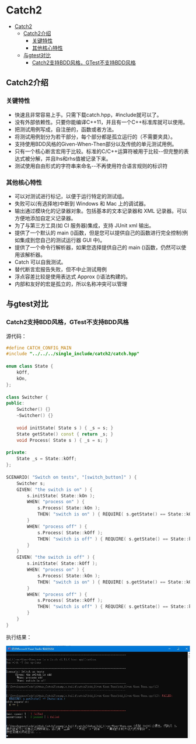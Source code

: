 # Catch2

- [Catch2](#catch2)
  - [Catch2介绍](#catch2介绍)
    - [关键特性](#关键特性)
    - [其他核心特性](#其他核心特性)
  - [与gtest对比](#与gtest对比)
    - [Catch2支持BDD风格，GTest不支持BDD风格](#catch2支持bdd风格gtest不支持bdd风格)

## Catch2介绍

### 关键特性

* 快速且非常容易上手。只需下载catch.hpp，#include就可以了。
* 没有外部依赖性。只要你能编译C++11，并且有一个C++标准库就可以使用。
* 把测试用例写成，自注册的，函数或者方法。
* 将测试用例划分为若干部分，每个部分都是孤立运行的（不需要夹具）。
* 支持使用BDD风格的Given-When-Then部分以及传统的单元测试用例。
* 只有一个核心断言宏用于比较。标准的C/C++运算符被用于比较--但完整的表达式被分解，并且lhs和rhs值被记录下来。
* 测试使用自由形式的字符串来命名--不再使用符合语言规则的标识符

### 其他核心特性

* 可以对测试进行标记，以便于运行特定的测试组。
* 失败可以(有选择地)中断到 Windows 和 Mac 上的调试器。
* 输出通过模块化的记录器对象。包括基本的文本记录器和 XML 记录器。可以方便地添加自定义记录器。
* 为了与第三方工具(如 CI 服务器)集成，支持 JUnit xml 输出。
* 提供了一个默认的 main ()函数，但是您可以提供自己的函数进行完全控制(例如集成到您自己的测试运行器 GUI 中)。
* 提供了一个命令行解析器，如果您选择提供自己的 main ()函数，仍然可以使用该解析器。
* Catch 可以自我测试。
* 替代断言宏报告失败，但不中止测试用例
* 浮点容差比较是使用表达式 Approx ()语法构建的。
* 内部和友好的宏是孤立的，所以名称冲突可以管理

## 与gtest对比

### Catch2支持BDD风格，GTest不支持BDD风格

<div STYLE="page-break-after: always;"></div>

源代码：

```c++
#define CATCH_CONFIG_MAIN
#include "../../../single_include/catch2/catch.hpp"

enum class State {
    kOff,
    kOn,
};

class Switcher {
public:
    Switcher() {}
    ~Switcher() {}

    void initState( State s ) { _s = s; }
    State getState() const { return _s; }
    void Process( State s ) { _s = s; }

private:
    State _s = State::kOff;
};

SCENARIO( "Switch on tests", "[switch_button]" ) {
    Switcher s;
    GIVEN( "the switch is on" ) {
        s.initState( State::kOn );
        WHEN( "process on" ) {
            s.Process( State::kOn );
            THEN( "switch is on" ) { REQUIRE( s.getState() == State::kOn ); }
        }
        WHEN( "process off" ) {
            s.Process( State::kOff );
            THEN( "switch is off" ) { REQUIRE( s.getState() == State::kOff ); }
        }
    }
    GIVEN( "the switch is off" ) {
        s.initState( State::kOff );
        WHEN( "process on" ) {
            s.Process( State::kOn );
            THEN( "switch is on" ) { REQUIRE( s.getState() == State::kOn ); }
        }
        WHEN( "process off" ) {
            s.Process( State::kOff );
            THEN( "switch is off" ) { REQUIRE( s.getState() == State::kOn ); }
        }
    }
}
```

执行结果：

![BDD测试结果](BDD_Given-When-Then_testexample.jpg)

